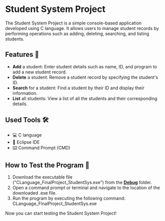 # Student System Project

The Student System Project is a simple console-based application developed using C language. 
It allows users to manage student records by performing operations such as adding, deleting, searching, and listing students.

## Features 🚀

- **Add**    a student: Enter student details such as name, ID, and program to add a new student record.
- **Delete** a student: Remove a student record by specifying the student's ID.
- **Search** for a student: Find a student by their ID and display their information.
- **List**   all students: View a list of all the students and their corresponding details.

## Used Tools 🛠️

- 💻 C language
- 🌙 Eclipse IDE
- ⌨️ Command Prompt (CMD)

## How to Test the Program 🧪

1. Download the executable file ("CLanguage_FinalProject_StudentSys.exe") from the [**Debug**](https://github.com/abdelrahman1532001/Mastering_Embedded_Systems/tree/master/First_Term/FinalProjects/CLanguage_FinalProject_StudentSys/Debug) folder.
2. Open a command prompt or terminal and navigate to the location of the downloaded .exe file.
3. Run the program by executing the following command: CLanguage_FinalProject_StudentSys.exe

Now you can start testing the Student System Project!
